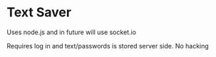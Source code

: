 # Text Saver

Uses node.js and in future will use socket.io

Requires log in and text/passwords is stored server side. No hacking
